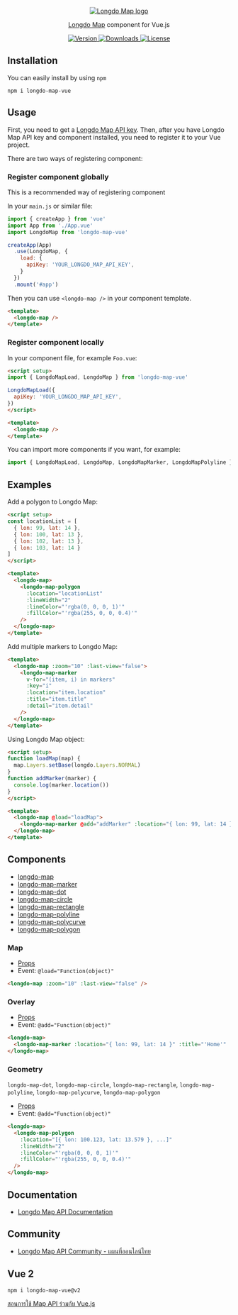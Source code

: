 <p align="center">
  <a href="https://map.longdo.com/products" target="_blank" rel="noopener noreferrer">
    <img src="https://map.longdo.com/themes/longdo/logo.png" alt="Longdo Map logo">
  </a>
</p>

<p align="center">
  <a href="https://map.longdo.com/" target="_blank" rel="noopener noreferrer">Longdo Map</a> component for Vue.js
</p>

<p align="center">
  <a href="https://www.npmjs.com/package/longdo-map-vue">
    <img src="https://img.shields.io/npm/v/longdo-map-vue?color=3894ee" alt="Version">
  </a>
  <a href="https://www.npmjs.com/package/longdo-map-vue">
    <img src="https://img.shields.io/npm/dt/longdo-map-vue?color=3894ee" alt="Downloads">
  </a>
  <a href="https://github.com/MetamediaTechnology/longdo-map-vue/blob/master/LICENSE">
    <img src="https://img.shields.io/npm/l/longdo-map-vue?color=3894ee" alt="License">
  </a>
</p>

## Installation
You can easily install by using `npm`
```cli
npm i longdo-map-vue
```

## Usage
First, you need to get a [Longdo Map API key](https://map.longdo.com/console/). Then, after you have Longdo Map API key and component installed, you need to register it to your Vue project.

There are two ways of registering component:

### Register component globally
This is a recommended way of registering component

In your `main.js` or similar file:
```js
import { createApp } from 'vue'
import App from './App.vue'
import LongdoMap from 'longdo-map-vue'

createApp(App)
  .use(LongdoMap, {
    load: {
      apiKey: 'YOUR_LONGDO_MAP_API_KEY',
    }
  })
  .mount('#app')

```
Then you can use `<longdo-map />` in your component template.
```html
<template>
  <longdo-map />
</template>
```

### Register component locally
In your component file, for example `Foo.vue`:
```html
<script setup>
import { LongdoMapLoad, LongdoMap } from 'longdo-map-vue'

LongdoMapLoad({
  apiKey: 'YOUR_LONGDO_MAP_API_KEY',
})
</script>

<template>
  <longdo-map />
</template>
```
You can import more components if you want, for example:

```js
import { LongdoMapLoad, LongdoMap, LongdoMapMarker, LongdoMapPolyline } from 'longdo-map-vue'
```

## Examples
Add a polygon to Longdo Map:

```html
<script setup>
const locationList = [
  { lon: 99, lat: 14 },
  { lon: 100, lat: 13 },
  { lon: 102, lat: 13 },
  { lon: 103, lat: 14 }
]
</script>

<template>
  <longdo-map>
    <longdo-map-polygon
      :location="locationList"
      :lineWidth="2"
      :lineColor="'rgba(0, 0, 0, 1)'"
      :fillColor="'rgba(255, 0, 0, 0.4)'"
    />
  </longdo-map>
</template>
```

Add multiple markers to Longdo Map:

```html
<template>
  <longdo-map :zoom="10" :last-view="false">
    <longdo-map-marker
      v-for="(item, i) in markers"
      :key="i"
      :location="item.location"
      :title="item.title"
      :detail="item.detail"
    />
  </longdo-map>
</template>
```

Using Longdo Map object:

```html
<script setup>
function loadMap(map) {
  map.Layers.setBase(longdo.Layers.NORMAL)
}
function addMarker(marker) {
  console.log(marker.location())
}
</script>

<template>
  <longdo-map @load="loadMap">
    <longdo-map-marker @add="addMarker" :location="{ lon: 99, lat: 14 }" />
  </longdo-map>
</template>
```

## Components
* [longdo-map](#map)
* [longdo-map-marker](#overlay)
* [longdo-map-dot](#geometry)
* [longdo-map-circle](#geometry)
* [longdo-map-rectangle](#geometry)
* [longdo-map-polyline](#geometry)
* [longdo-map-polycurve](#geometry)
* [longdo-map-polygon](#geometry)

### Map
- [Props](http://api.longdo.com/map/doc/ref.php#MapOptions)
- Event: `@load="Function(object)"`
```html
<longdo-map :zoom="10" :last-view="false" />
```

### Overlay
- [Props](http://api.longdo.com/map/doc/ref.php#MarkerOptions)
- Event: `@add="Function(object)"`
```html
<longdo-map>
  <longdo-map-marker :location="{ lon: 99, lat: 14 }" :title="'Home'" :detail="'My home'" />
</longdo-map>
```

### Geometry
`longdo-map-dot`, `longdo-map-circle`, `longdo-map-rectangle`, `longdo-map-polyline`, `longdo-map-polycurve`, `longdo-map-polygon`

- [Props](http://api.longdo.com/map/doc/ref.php#GeometryOptions)
- Event: `@add="Function(object)"`
```html
<longdo-map>
  <longdo-map-polygon
    :location="[{ lon: 100.123, lat: 13.579 }, ...]"
    :lineWidth="2"
    :lineColor="'rgba(0, 0, 0, 1)'"
    :fillColor="'rgba(255, 0, 0, 0.4)'"
  />
</longdo-map>
```

## Documentation
* [Longdo Map API Documentation](https://map.longdo.com/docs/)

## Community
* [Longdo Map API Community - แผนที่ออนไลน์ไทย](https://www.facebook.com/groups/708165893234850)

## Vue 2
```cli
npm i longdo-map-vue@v2
```
[สอนการใช้ Map API ร่วมกับ Vue.js](https://map.longdo.com/blog/2019/12/03/longdo-map-api-vue-js/)
